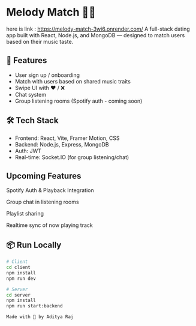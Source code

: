# Melody Match 🎵💘
here is link : https://melody-match-3wi6.onrender.com/
A full-stack dating app built with React, Node.js, and MongoDB — designed to match users based on their music taste.

## 🚀 Features
- User sign up / onboarding
- Match with users based on shared music traits
- Swipe UI with ❤️ / ❌
- Chat system
- Group listening rooms (Spotify auth - coming soon)

## 🛠️ Tech Stack
- Frontend: React, Vite, Framer Motion, CSS
- Backend: Node.js, Express, MongoDB
- Auth: JWT
- Real-time: Socket.IO (for group listening/chat)

##  Upcoming Features

Spotify Auth & Playback Integration

Group chat in listening rooms

Playlist sharing

Realtime sync of now playing track

## 📦 Run Locally

```bash
# Client
cd client
npm install
npm run dev

# Server
cd server
npm install
npm run start:backend

Made with 💛 by Aditya Raj 
